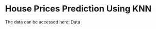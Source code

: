 # House Prices Prediction Using KNN

The data can be accessed here: [Data](https://www.kaggle.com/c/house-prices-advanced-regression-techniques/data)
